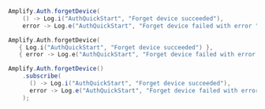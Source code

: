 <amplify-block-switcher>
<amplify-block name="Java">

```java
Amplify.Auth.forgetDevice(
    () -> Log.i("AuthQuickStart", "Forget device succeeded"),
    error -> Log.e("AuthQuickStart", "Forget device failed with error " + error.toString()));
```

</amplify-block>
<amplify-block name="Kotlin">

 ```kotlin
Amplify.Auth.forgetDevice(
    { Log.i("AuthQuickStart", "Forget device succeeded") },
    { error -> Log.e("AuthQuickStart", "Forget device failed with error: $error") })
```

</amplify-block>
<amplify-block name="RxJava">

```java
Amplify.Auth.forgetDevice()
    .subscribe(
      () -> Log.i("AuthQuickStart", "Forget device succeeded"),
      error -> Log.e("AuthQuickStart", "Forget device failed with error " + error.toString())
    );
```

</amplify-block>
</amplify-block-switcher>
